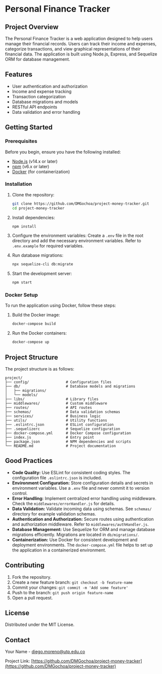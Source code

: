 # Personal Finance Tracker

## Project Overview

The Personal Finance Tracker is a web application designed to help users manage their financial records. Users can track their income and expenses, categorize transactions, and view graphical representations of their financial data. The application is built using Node.js, Express, and Sequelize ORM for database management.

## Features

- User authentication and authorization
- Income and expense tracking
- Transaction categorization
- Database migrations and models
- RESTful API endpoints
- Data validation and error handling

## Getting Started

### Prerequisites

Before you begin, ensure you have the following installed:

- [Node.js](https://nodejs.org/) (v14.x or later)
- [npm](https://www.npmjs.com/) (v6.x or later)
- [Docker](https://www.docker.com/) (for containerization)

### Installation

1. Clone the repository:
    ```sh
    git clone https://github.com/DMGochoa/project-money-tracker.git
    cd project-money-tracker
    ```

2. Install dependencies:
    ```sh
    npm install
    ```

3. Configure the environment variables:
    Create a `.env` file in the root directory and add the necessary environment variables. Refer to `.env.example` for required variables.

4. Run database migrations:
    ```sh
    npx sequelize-cli db:migrate
    ```

5. Start the development server:
    ```sh
    npm start
    ```

### Docker Setup

To run the application using Docker, follow these steps:

1. Build the Docker image:
    ```sh
    docker-compose build
    ```

2. Run the Docker containers:
    ```sh
    docker-compose up
    ```

## Project Structure

The project structure is as follows:

```
project/
├── config/                 # Configuration files
├── db/                     # Database models and migrations
│   ├── migrations/
│   └── models/
├── libs/                   # Library files
├── middlewares/            # Custom middleware
├── routes/                 # API routes
├── schemas/                # Data validation schemas
├── services/               # Business logic
├── utils/                  # Utility functions
├── .eslintrc.json          # ESLint configuration
├── .sequelizerc            # Sequelize configuration
├── docker-compose.yml      # Docker Compose configuration
├── index.js                # Entry point
├── package.json            # NPM dependencies and scripts
└── README.md               # Project documentation
```

## Good Practices

- **Code Quality:** Use ESLint for consistent coding styles. The configuration file `.eslintrc.json` is included.
- **Environment Configuration:** Store configuration details and secrets in environment variables. Use a `.env` file and never commit it to version control.
- **Error Handling:** Implement centralized error handling using middleware. Check the `middlewares/errorHandler.js` for details.
- **Data Validation:** Validate incoming data using schemas. See `schemas/` directory for example validation schemas.
- **Authentication and Authorization:** Secure routes using authentication and authorization middleware. Refer to `middlewares/authHandler.js`.
- **Database Management:** Use Sequelize for ORM and manage database migrations efficiently. Migrations are located in `db/migrations/`.
- **Containerization:** Use Docker for consistent development and deployment environments. The `docker-compose.yml` file helps to set up the application in a containerized environment.

## Contributing

1. Fork the repository.
2. Create a new feature branch: `git checkout -b feature-name`
3. Commit your changes: `git commit -m 'Add some feature'`
4. Push to the branch: `git push origin feature-name`
5. Open a pull request.

## License

Distributed under the MIT License.

## Contact

Your Name - [diego.moreno@utp.edu.co](mailto:diego.moreno@utp.edu.co)

Project Link: [https://github.com/DMGochoa/project-money-tracker](https://github.com/DMGochoa/project-money-tracker)

